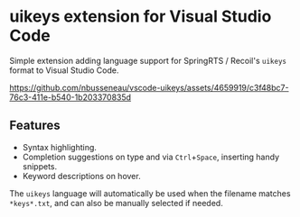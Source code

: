 # uikeys extension for Visual Studio Code

Simple extension adding language support for SpringRTS / Recoil's `uikeys`
format to Visual Studio Code.

https://github.com/nbusseneau/vscode-uikeys/assets/4659919/c3f48bc7-76c3-411e-b540-1b203370835d

## Features

- Syntax highlighting.
- Completion suggestions on type and via `Ctrl`+`Space`, inserting handy
  snippets.
- Keyword descriptions on hover.

The `uikeys` language will automatically be used when the filename matches
`*keys*.txt`, and can also be manually selected if needed.
